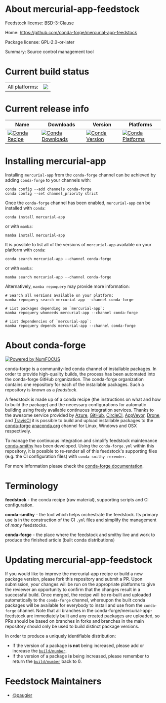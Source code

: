 About mercurial-app-feedstock
=============================

Feedstock license: [BSD-3-Clause](https://github.com/conda-forge/mercurial-app-feedstock/blob/main/LICENSE.txt)

Home: https://github.com/conda-forge/mercurial-app-feedstock

Package license: GPL-2.0-or-later

Summary: Source control management tool

Current build status
====================


<table><tr><td>All platforms:</td>
    <td>
      <a href="https://dev.azure.com/conda-forge/feedstock-builds/_build/latest?definitionId=6565&branchName=main">
        <img src="https://dev.azure.com/conda-forge/feedstock-builds/_apis/build/status/mercurial-app-feedstock?branchName=main">
      </a>
    </td>
  </tr>
</table>

Current release info
====================

| Name | Downloads | Version | Platforms |
| --- | --- | --- | --- |
| [![Conda Recipe](https://img.shields.io/badge/recipe-mercurial--app-green.svg)](https://anaconda.org/conda-forge/mercurial-app) | [![Conda Downloads](https://img.shields.io/conda/dn/conda-forge/mercurial-app.svg)](https://anaconda.org/conda-forge/mercurial-app) | [![Conda Version](https://img.shields.io/conda/vn/conda-forge/mercurial-app.svg)](https://anaconda.org/conda-forge/mercurial-app) | [![Conda Platforms](https://img.shields.io/conda/pn/conda-forge/mercurial-app.svg)](https://anaconda.org/conda-forge/mercurial-app) |

Installing mercurial-app
========================

Installing `mercurial-app` from the `conda-forge` channel can be achieved by adding `conda-forge` to your channels with:

```
conda config --add channels conda-forge
conda config --set channel_priority strict
```

Once the `conda-forge` channel has been enabled, `mercurial-app` can be installed with `conda`:

```
conda install mercurial-app
```

or with `mamba`:

```
mamba install mercurial-app
```

It is possible to list all of the versions of `mercurial-app` available on your platform with `conda`:

```
conda search mercurial-app --channel conda-forge
```

or with `mamba`:

```
mamba search mercurial-app --channel conda-forge
```

Alternatively, `mamba repoquery` may provide more information:

```
# Search all versions available on your platform:
mamba repoquery search mercurial-app --channel conda-forge

# List packages depending on `mercurial-app`:
mamba repoquery whoneeds mercurial-app --channel conda-forge

# List dependencies of `mercurial-app`:
mamba repoquery depends mercurial-app --channel conda-forge
```


About conda-forge
=================

[![Powered by
NumFOCUS](https://img.shields.io/badge/powered%20by-NumFOCUS-orange.svg?style=flat&colorA=E1523D&colorB=007D8A)](https://numfocus.org)

conda-forge is a community-led conda channel of installable packages.
In order to provide high-quality builds, the process has been automated into the
conda-forge GitHub organization. The conda-forge organization contains one repository
for each of the installable packages. Such a repository is known as a *feedstock*.

A feedstock is made up of a conda recipe (the instructions on what and how to build
the package) and the necessary configurations for automatic building using freely
available continuous integration services. Thanks to the awesome service provided by
[Azure](https://azure.microsoft.com/en-us/services/devops/), [GitHub](https://github.com/),
[CircleCI](https://circleci.com/), [AppVeyor](https://www.appveyor.com/),
[Drone](https://cloud.drone.io/welcome), and [TravisCI](https://travis-ci.com/)
it is possible to build and upload installable packages to the
[conda-forge](https://anaconda.org/conda-forge) [anaconda.org](https://anaconda.org/)
channel for Linux, Windows and OSX respectively.

To manage the continuous integration and simplify feedstock maintenance
[conda-smithy](https://github.com/conda-forge/conda-smithy) has been developed.
Using the ``conda-forge.yml`` within this repository, it is possible to re-render all of
this feedstock's supporting files (e.g. the CI configuration files) with ``conda smithy rerender``.

For more information please check the [conda-forge documentation](https://conda-forge.org/docs/).

Terminology
===========

**feedstock** - the conda recipe (raw material), supporting scripts and CI configuration.

**conda-smithy** - the tool which helps orchestrate the feedstock.
                   Its primary use is in the construction of the CI ``.yml`` files
                   and simplify the management of *many* feedstocks.

**conda-forge** - the place where the feedstock and smithy live and work to
                  produce the finished article (built conda distributions)


Updating mercurial-app-feedstock
================================

If you would like to improve the mercurial-app recipe or build a new
package version, please fork this repository and submit a PR. Upon submission,
your changes will be run on the appropriate platforms to give the reviewer an
opportunity to confirm that the changes result in a successful build. Once
merged, the recipe will be re-built and uploaded automatically to the
`conda-forge` channel, whereupon the built conda packages will be available for
everybody to install and use from the `conda-forge` channel.
Note that all branches in the conda-forge/mercurial-app-feedstock are
immediately built and any created packages are uploaded, so PRs should be based
on branches in forks and branches in the main repository should only be used to
build distinct package versions.

In order to produce a uniquely identifiable distribution:
 * If the version of a package **is not** being increased, please add or increase
   the [``build/number``](https://docs.conda.io/projects/conda-build/en/latest/resources/define-metadata.html#build-number-and-string).
 * If the version of a package **is** being increased, please remember to return
   the [``build/number``](https://docs.conda.io/projects/conda-build/en/latest/resources/define-metadata.html#build-number-and-string)
   back to 0.

Feedstock Maintainers
=====================

* [@paugier](https://github.com/paugier/)

